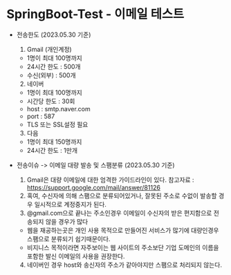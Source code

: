 # SpringBoot-Test - 이메일 테스트
- 전송한도 (2023.05.30 기준)
  1. Gmail (개인계정)
   - 1명이 최대 100명까지
   - 24시간 한도 : 500개
   - 수신(외부) : 500개
  2. 네이버
    - 1명이 최대 100명까지
    - 시간당 한도 : 30회
    - host : smtp.naver.com
    - port : 587
    - TLS 또는 SSL설정 필요
  3. 다음
    - 1명이 최대 150명까지
    - 24시간 한도 : 1만개

- 전송이슈 -> 이메일 대량 발송 및 스팸분류 (2023.05.30 기준)
  1. Gmail은 대량 이메일에 대한 엄격한 가이드라인이 있다. 참고자료 : https://support.google.com/mail/answer/81126
  2. 혹여, 수신자에 의해 스팸으로 분류되어있거나, 잘못된 주소로 수없이 발송할 경우 일시적으로 계정중지가 된다.
  3. @gmail.com으로 끝나는 주소인경우 이메일이 수신자의 받은 편지함으로 전송되지 않을 경우가 많다
    - 웹을 재공하는곳은 개인 사용 목적으로 만들어진 서비스가 많기에 대량인경우 스팸으로 분류되기 쉽기때문이다.
    - 비지니스 목적이라면 자주보이는 웹 사이트의 주소보단 기업 도메인의 이름을 포함한 발신 이메일의 사용을 권장한다.
  4. 네이버인 경우 host와 송신자의 주소가 같아야지만 스팸으로 처리되지 않는다.
